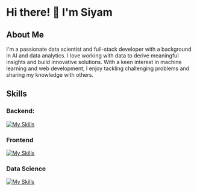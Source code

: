 # Hi there! 👋 I'm Siyam

## About Me
I'm a passionate data scientist and full-stack developer with a background in AI and data analytics. I love working with data to derive meaningful insights and build innovative solutions. With a keen interest in machine learning and web development, I enjoy tackling challenging problems and sharing my knowledge with others.

## Skills
### Backend: 
[![My Skills](https://skillicons.dev/icons?i=js,ts,express,nodejs,mongo,postman)](https://skillicons.dev)

### Frontend
[![My Skills](https://skillicons.dev/icons?i=html,css,react,next,tailwindcss)](https://skillicons.dev)

### Data Science
[![My Skills](https://skillicons.dev/icons?i=py,tensorflow,pytorch,huggingface,scikit-learn,pandas,numpy,excel,tableau,seaborn,plotly,docker,git)](https://skillicons.dev)
